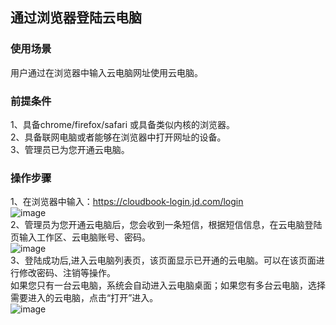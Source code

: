 ## 通过浏览器登陆云电脑
### 使用场景
用户通过在浏览器中输入云电脑网址使用云电脑。<br>
### 前提条件
1、具备chrome/firefox/safari 或具备类似内核的浏览器。<br>
2、具备联网电脑或者能够在浏览器中打开网址的设备。<br>
3、管理员已为您开通云电脑。<br>
### 操作步骤
1、在浏览器中输入：https://cloudbook-login.jd.com/login<br>
![image](https://user-images.githubusercontent.com/103625856/192927509-b686b633-e115-4b3c-9983-fc8524d2d2d9.png)<br>
2、管理员为您开通云电脑后，您会收到一条短信，根据短信信息，在云电脑登陆页输入工作区、云电脑账号、密码。<br>
![image](https://user-images.githubusercontent.com/103625856/192928900-331e55af-1012-4183-b336-d731158400c7.png)<br>
3、登陆成功后,进入云电脑列表页，该页面显示已开通的云电脑。可以在该页面进行修改密码、注销等操作。<br>
   如果您只有一台云电脑，系统会自动进入云电脑桌面；如果您有多台云电脑，选择需要进入的云电脑，点击“打开”进入。<br>
![image](https://user-images.githubusercontent.com/103625856/192932638-06dfd7cb-e59a-4b71-ac20-c0d613193088.png)<br>

